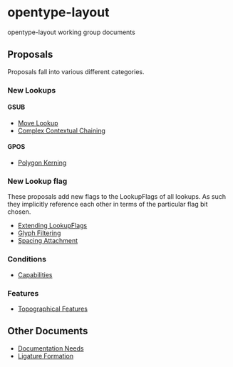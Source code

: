# opentype-layout
opentype-layout working group documents

## Proposals

Proposals fall into various different categories.

### New Lookups

#### GSUB

* [Move Lookup](proposals/20151104-movelookup.md)
* [Complex Contextual Chaining](proposals/complex_contextual.md)

#### GPOS

* [Polygon Kerning](proposals/20191011-polygonkerning.md)

### New Lookup flag

These proposals add new flags to the LookupFlags of all lookups. As such they
implicitly reference each other in terms of the particular flag bit chosen.

* [Extending LookupFlags](proposals/lookupflags_extend.md)
* [Glyph Filtering](proposals/glyph_filtering.md)
* [Spacing Attachment](proposals/20151104-spacemark.md)

### Conditions

* [Capabilities](proposals/201910111-capability.md)

### Features

* [Topographical Features](proposals/20160203-Joining_Feature_Proposal_1.2.pdf)

## Other Documents

* [Documentation Needs](docs/docneeds.md)
* [Ligature Formation](docs/ligatures.md)
